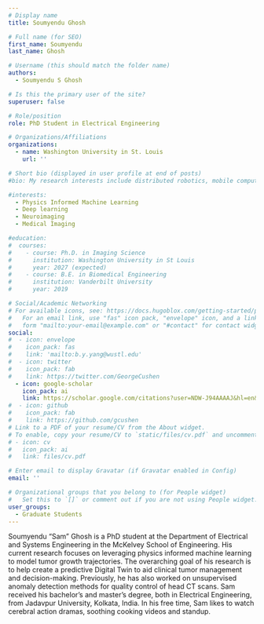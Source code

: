 ```yaml
---
# Display name
title: Soumyendu Ghosh

# Full name (for SEO)
first_name: Soumyendu
last_name: Ghosh

# Username (this should match the folder name)
authors:
  - Soumyendu S Ghosh

# Is this the primary user of the site?
superuser: false

# Role/position
role: PhD Student in Electrical Engineering

# Organizations/Affiliations
organizations:
  - name: Washington University in St. Louis
    url: ''

# Short bio (displayed in user profile at end of posts)
#bio: My research interests include distributed robotics, mobile computing and programmable matter.

#interests:
  - Physics Informed Machine Learning
  - Deep learning
  - Neuroimaging
  - Medical Imaging

#education:
#  courses:
#    - course: Ph.D. in Imaging Science
#      institution: Washington University in St Louis
#      year: 2027 (expected)
#    - course: B.E. in Biomedical Engineering
#      institution: Vanderbilt University
#      year: 2019

# Social/Academic Networking
# For available icons, see: https://docs.hugoblox.com/getting-started/page-builder/#icons
#   For an email link, use "fas" icon pack, "envelope" icon, and a link in the
#   form "mailto:your-email@example.com" or "#contact" for contact widget.
social:
#  - icon: envelope
#    icon_pack: fas
#    link: 'mailto:b.y.yang@wustl.edu'
#  - icon: twitter
#    icon_pack: fab
#    link: https://twitter.com/GeorgeCushen
  - icon: google-scholar
    icon_pack: ai
    link: https://scholar.google.com/citations?user=NDW-J94AAAAJ&hl=en&oi=ao
#  - icon: github
#    icon_pack: fab
#    link: https://github.com/gcushen
# Link to a PDF of your resume/CV from the About widget.
# To enable, copy your resume/CV to `static/files/cv.pdf` and uncomment the lines below.
# - icon: cv
#   icon_pack: ai
#   link: files/cv.pdf

# Enter email to display Gravatar (if Gravatar enabled in Config)
email: ''

# Organizational groups that you belong to (for People widget)
#   Set this to `[]` or comment out if you are not using People widget.
user_groups:
  - Graduate Students
---
```


Soumyendu “Sam” Ghosh is a PhD student at the Department of Electrical and Systems Engineering in the McKelvey School of Engineering. His current research focuses on leveraging physics informed machine learning to model tumor growth trajectories. The overarching goal of his research is to help create a predictive Digital Twin to aid clinical tumor management and decision-making. Previously, he has also worked on unsupervised anomaly detection methods for quality control of head CT scans. Sam received his bachelor’s and master’s degree, both in Electrical Engineering, from Jadavpur University, Kolkata, India. 
In his free time, Sam likes to watch cerebral action dramas, soothing cooking videos and standup.

